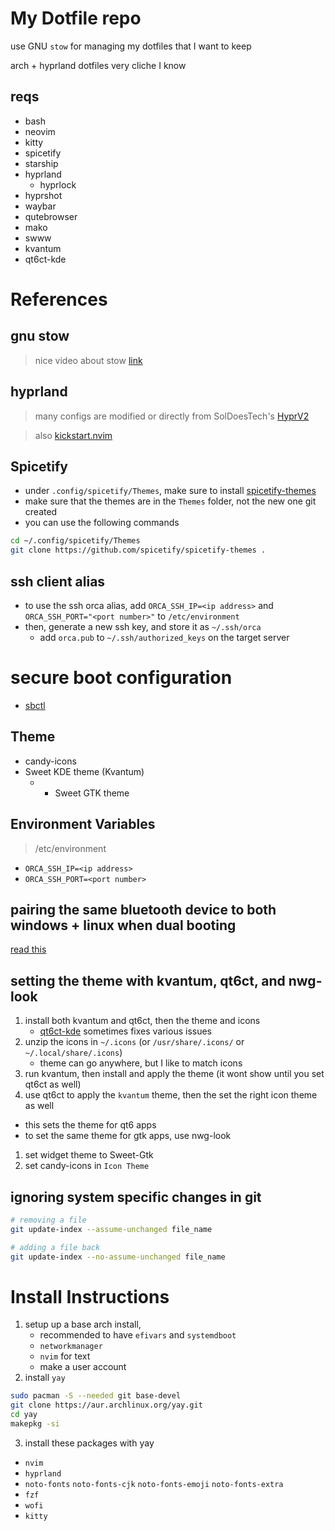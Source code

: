 # My Dotfile repo
use GNU `stow` for managing my dotfiles that I want to keep

arch + hyprland dotfiles very cliche I know

## reqs
- bash
- neovim
- kitty
- spicetify
- starship
- hyprland
    - hyprlock
- hyprshot 
- waybar
- qutebrowser
- mako
- swww
- kvantum
- qt6ct-kde

# References

## gnu stow
> nice video about stow [link](https://www.youtube.com/watch?v=y6XCebnB9gs&ab_channel=DreamsofAutonomy)

## hyprland
> many configs are modified or directly from SolDoesTech's [HyprV2](https://github.com/SolDoesTech/HyprV2)

> also [kickstart.nvim](https://github.com/nvim-lua/kickstart.nvim) 

## Spicetify
- under `.config/spicetify/Themes`, make sure to install [spicetify-themes](https://github.com/spicetify/spicetify-themes)
- make sure that the themes are in the `Themes` folder, not the new one git created
- you can use the following commands
```bash
cd ~/.config/spicetify/Themes
git clone https://github.com/spicetify/spicetify-themes .
```

## ssh client alias
- to use the ssh orca alias, add `ORCA_SSH_IP=<ip address>` and `ORCA_SSH_PORT="<port number>"` to `/etc/environment`
- then, generate a new ssh key, and store it as `~/.ssh/orca` 
  - add `orca.pub` to `~/.ssh/authorized_keys` on the target server

# secure boot configuration
- [sbctl](https://github.com/Foxboron/sbctl)

## Theme
- candy-icons
- Sweet KDE theme (Kvantum)
    - + Sweet GTK theme

## Environment Variables
> /etc/environment

- `ORCA_SSH_IP=<ip address>`
- `ORCA_SSH_PORT=<port number>`

## pairing the same bluetooth device to both windows + linux when dual booting
[read this](https://unix.stackexchange.com/questions/255509/bluetooth-pairing-on-dual-boot-of-windows-linux-mint-ubuntu-stop-having-to-p)

## setting the theme with kvantum, qt6ct, and nwg-look

1. install both kvantum and qt6ct, then the theme and icons
    - [qt6ct-kde](https://aur.archlinux.org/packages/qt6ct-kde) sometimes fixes various issues
2. unzip the icons in `~/.icons` (or `/usr/share/.icons/` or `~/.local/share/.icons`)
    - theme can go anywhere, but I like to match icons
3. run kvantum, then install and apply the theme (it wont show until you set qt6ct as well)
4. use qt6ct to apply the `kvantum` theme, then the set the right icon theme as well

- this sets the theme for qt6 apps 
- to set the same theme for gtk apps, use nwg-look

1. set widget theme to Sweet-Gtk
2. set candy-icons in `Icon Theme`

## ignoring system specific changes in git

```bash
# removing a file
git update-index --assume-unchanged file_name

# adding a file back
git update-index --no-assume-unchanged file_name 

```

# Install Instructions
1. setup up a base arch install, 
    - recommended to have `efivars` and `systemdboot`
    - `networkmanager`
    - `nvim` for text
    - make a user account
2. install `yay`
```bash
sudo pacman -S --needed git base-devel
git clone https://aur.archlinux.org/yay.git
cd yay
makepkg -si
```
3. install these packages with yay
- `nvim`
- `hyprland`
- `noto-fonts` `noto-fonts-cjk` `noto-fonts-emoji` `noto-fonts-extra`
- `fzf`
- `wofi`
- `kitty`

